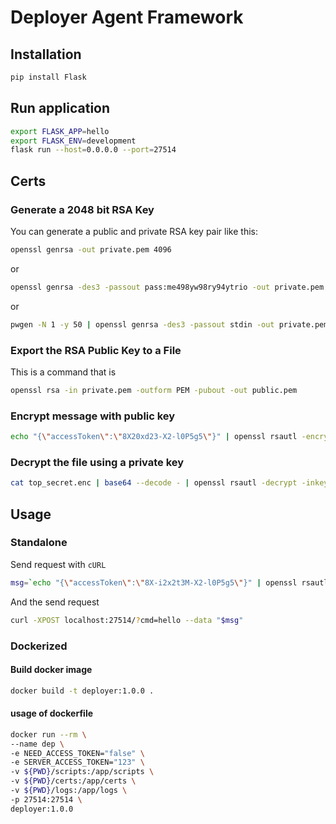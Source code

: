 # Deployer Agent Framework

## Installation

```bash
pip install Flask
```
## Run application
```bash
export FLASK_APP=hello
export FLASK_ENV=development
flask run --host=0.0.0.0 --port=27514
```

## Certs

### Generate a 2048 bit RSA Key
You can generate a public and private RSA key pair like this:
```bash
openssl genrsa -out private.pem 4096
```
or 
```bash
openssl genrsa -des3 -passout pass:me498yw98ry94ytrio -out private.pem 4096
```
or 
```bash
pwgen -N 1 -y 50 | openssl genrsa -des3 -passout stdin -out private.pem 4096
```
### Export the RSA Public Key to a File

This is a command that is

```bash
openssl rsa -in private.pem -outform PEM -pubout -out public.pem
```
### Encrypt message with public key

```bash
echo "{\"accessToken\":\"8X20xd23-X2-l0P5g5\"}" | openssl rsautl -encrypt -inkey public.pem -pubin -in - | base64 > top_secret.enc
```

### Decrypt the file using a private key

```bash
cat top_secret.enc | base64 --decode - | openssl rsautl -decrypt -inkey private.pem -in -
```

## Usage

### Standalone

Send request with `cURL`

```bash
msg=`echo "{\"accessToken\":\"8X-i2x2t3M-X2-l0P5g5\"}" | openssl rsautl -encrypt -inkey public.pem -pubin -in - | base64`
```
And the send request
```bash
curl -XPOST localhost:27514/?cmd=hello --data "$msg"
```

### Dockerized

#### Build docker image
```bash
docker build -t deployer:1.0.0 .
```
#### usage of dockerfile

```bash
docker run --rm \
--name dep \
-e NEED_ACCESS_TOKEN="false" \
-e SERVER_ACCESS_TOKEN="123" \
-v ${PWD}/scripts:/app/scripts \
-v ${PWD}/certs:/app/certs \
-v ${PWD}/logs:/app/logs \
-p 27514:27514 \
deployer:1.0.0
```